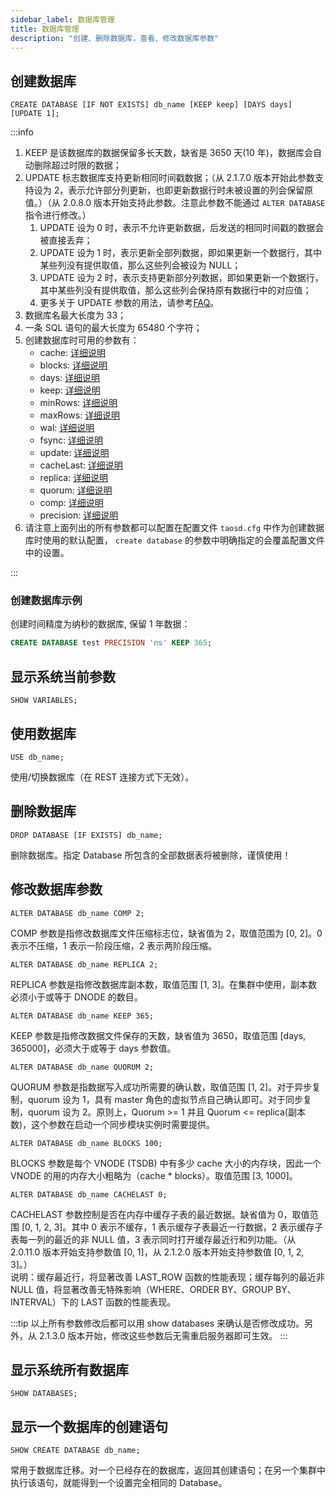 ```yaml
---
sidebar_label: 数据库管理
title: 数据库管理
description: "创建、删除数据库，查看、修改数据库参数"
---
```


## 创建数据库

```
CREATE DATABASE [IF NOT EXISTS] db_name [KEEP keep] [DAYS days] [UPDATE 1];
```

:::info
1. KEEP 是该数据库的数据保留多长天数，缺省是 3650 天(10 年)，数据库会自动删除超过时限的数据；<!-- REPLACE_OPEN_TO_ENTERPRISE__KEEP_PARAM_DESCRIPTION -->
2. UPDATE 标志数据库支持更新相同时间戳数据；（从 2.1.7.0 版本开始此参数支持设为 2，表示允许部分列更新，也即更新数据行时未被设置的列会保留原值。）（从 2.0.8.0 版本开始支持此参数。注意此参数不能通过 `ALTER DATABASE` 指令进行修改。）
   1. UPDATE 设为 0 时，表示不允许更新数据，后发送的相同时间戳的数据会被直接丢弃；
   2. UPDATE 设为 1 时，表示更新全部列数据，即如果更新一个数据行，其中某些列没有提供取值，那么这些列会被设为 NULL；
   3. UPDATE 设为 2 时，表示支持更新部分列数据，即如果更新一个数据行，其中某些列没有提供取值，那么这些列会保持原有数据行中的对应值；
   4. 更多关于 UPDATE 参数的用法，请参考[FAQ](/train-faq/faq)。
3. 数据库名最大长度为 33；
4. 一条 SQL 语句的最大长度为 65480 个字符；
5. 创建数据库时可用的参数有：
   - cache: [详细说明](/reference/config/#cache)
   - blocks: [详细说明](/reference/config/#blocks)
   - days: [详细说明](/reference/config/#days)
   - keep: [详细说明](/reference/config/#keep)
   - minRows: [详细说明](/reference/config/#minrows)
   - maxRows: [详细说明](/reference/config/#maxrows)
   - wal: [详细说明](/reference/config/#wallevel)
   - fsync: [详细说明](/reference/config/#fsync)
   - update: [详细说明](/reference/config/#update)
   - cacheLast: [详细说明](/reference/config/#cachelast)
   - replica: [详细说明](/reference/config/#replica)
   - quorum: [详细说明](/reference/config/#quorum)
   - comp: [详细说明](/reference/config/#comp)
   - precision: [详细说明](/reference/config/#precision)
6. 请注意上面列出的所有参数都可以配置在配置文件 `taosd.cfg` 中作为创建数据库时使用的默认配置， `create database` 的参数中明确指定的会覆盖配置文件中的设置。

:::

### 创建数据库示例

创建时间精度为纳秒的数据库, 保留 1 年数据：

```sql
CREATE DATABASE test PRECISION 'ns' KEEP 365;
```

## 显示系统当前参数

```
SHOW VARIABLES;
```

## 使用数据库

```
USE db_name;
```

使用/切换数据库（在 REST 连接方式下无效）。

## 删除数据库

```
DROP DATABASE [IF EXISTS] db_name;
```

删除数据库。指定 Database 所包含的全部数据表将被删除，谨慎使用！

## 修改数据库参数

```
ALTER DATABASE db_name COMP 2;
```

COMP 参数是指修改数据库文件压缩标志位，缺省值为 2，取值范围为 [0, 2]。0 表示不压缩，1 表示一阶段压缩，2 表示两阶段压缩。

```
ALTER DATABASE db_name REPLICA 2;
```

REPLICA 参数是指修改数据库副本数，取值范围 [1, 3]。在集群中使用，副本数必须小于或等于 DNODE 的数目。

```
ALTER DATABASE db_name KEEP 365;
```

KEEP 参数是指修改数据文件保存的天数，缺省值为 3650，取值范围 [days, 365000]，必须大于或等于 days 参数值。

```
ALTER DATABASE db_name QUORUM 2;
```

QUORUM 参数是指数据写入成功所需要的确认数，取值范围 [1, 2]。对于异步复制，quorum 设为 1，具有 master 角色的虚拟节点自己确认即可。对于同步复制，quorum 设为 2。原则上，Quorum >= 1 并且 Quorum \<= replica(副本数)，这个参数在启动一个同步模块实例时需要提供。

```
ALTER DATABASE db_name BLOCKS 100;
```

BLOCKS 参数是每个 VNODE (TSDB) 中有多少 cache 大小的内存块，因此一个 VNODE 的用的内存大小粗略为（cache \* blocks）。取值范围 [3, 1000]。

```
ALTER DATABASE db_name CACHELAST 0;
```

CACHELAST 参数控制是否在内存中缓存子表的最近数据。缺省值为 0，取值范围 [0, 1, 2, 3]。其中 0 表示不缓存，1 表示缓存子表最近一行数据，2 表示缓存子表每一列的最近的非 NULL 值，3 表示同时打开缓存最近行和列功能。（从 2.0.11.0 版本开始支持参数值 [0, 1]，从 2.1.2.0 版本开始支持参数值 [0, 1, 2, 3]。）  
说明：缓存最近行，将显著改善 LAST_ROW 函数的性能表现；缓存每列的最近非 NULL 值，将显著改善无特殊影响（WHERE、ORDER BY、GROUP BY、INTERVAL）下的 LAST 函数的性能表现。

:::tip
以上所有参数修改后都可以用 show databases 来确认是否修改成功。另外，从 2.1.3.0 版本开始，修改这些参数后无需重启服务器即可生效。
:::

## 显示系统所有数据库

```
SHOW DATABASES;
```

## 显示一个数据库的创建语句

```
SHOW CREATE DATABASE db_name;
```

常用于数据库迁移。对一个已经存在的数据库，返回其创建语句；在另一个集群中执行该语句，就能得到一个设置完全相同的 Database。

